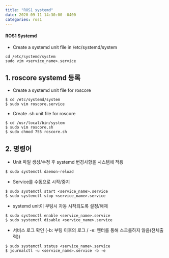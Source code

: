 ```yaml
---
title: "ROS1 systemd"
date: 2020-09-11 14:30:00 -0400
categories: ros1
---
```


#### ROS1 Systemd

- Create a systemd unit file in /etc/systemd/system
```
cd /etc/systemd/system
sudo vim <service_name>.service
```  

## 1. roscore systemd 등록

- Create a systemd unit file for roscore
```
$ cd /etc/systemd/system
$ sudo vim roscore.service
```

- Create .sh unit file for roscore
```
$ cd /usr/local/bin/system
$ sudo vim roscore.sh
$ sudo chmod 755 roscore.sh
```

## 2. 명령어

- Unit 파일 생성/수정 후 systemd 변경사항을 시스템에 적용
```
$ sudo systemctl daemon-reload
```  

- Service를 수동으로 시작/중지
```
$ sudo systemctl start <service_name>.service
$ sudo systemctl stop <service_name>.service
```

- systemd unit이 부팅시 자동 시작되도록 설정/해제
```
$ sudo systemctl enable <service_name>.service
$ sudo systemctl disable <service_name>.service
```

- 서비스 로그 확인 (-b: 부팅 이후의 로그 / -e: 엔터를 통해 스크롤하지 않음(전체출력))
```
$ sudo systemctl status <service_name>.service
$ journalctl -u <service_name>.service -b -e
```
